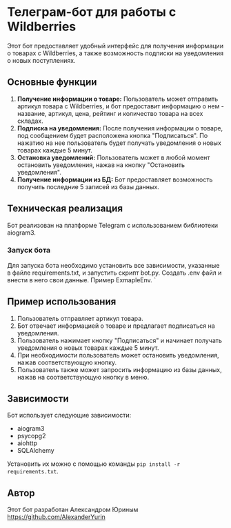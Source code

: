 # Телеграм-бот для работы с Wildberries

Этот бот предоставляет удобный интерфейс для получения информации о товарах с Wildberries, а также возможность подписки на уведомления о новых поступлениях.

## Основные функции

1. **Получение информации о товаре:** Пользователь может отправить артикул товара с Wildberries, и бот предоставит информацию о нем - название, артикул, цена, рейтинг и количество товара на всех складах.
2. **Подписка на уведомления:** После получения информации о товаре, под сообщением будет расположена кнопка "Подписаться". По нажатию на нее пользователь будет получать уведомления о новых товарах каждые 5 минут.
3. **Остановка уведомлений:** Пользователь может в любой момент остановить уведомления, нажав на кнопку "Остановить уведомления".
4. **Получение информации из БД:** Бот предоставляет возможность получить последние 5 записей из базы данных.

## Техническая реализация

Бот реализован на платформе Telegram с использованием библиотеки aiogram3.

### Запуск бота

Для запуска бота необходимо установить все зависимости, указанные в файле requirements.txt, и запустить скрипт bot.py.
Создать .env файл и внести в него свои данные. Пример ExmapleEnv.
`
## Пример использования

1. Пользователь отправляет артикул товара.
2. Бот отвечает информацией о товаре и предлагает подписаться на уведомления.
3. Пользователь нажимает кнопку "Подписаться" и начинает получать уведомления о новых товарах каждые 5 минут.
4. При необходимости пользователь может остановить уведомления, нажав соответствующую кнопку.
5. Пользователь также может запросить информацию из базы данных, нажав на соответствующую кнопку в меню.

## Зависимости

Бот использует следующие зависимости:
- aiogram3
- psycopg2
- aiohttp
- SQLAlchemy

Установить их можно с помощью команды `pip install -r requirements.txt`.

## Автор

Этот бот разработан Александром Юриным https://github.com/AlexanderYurin


